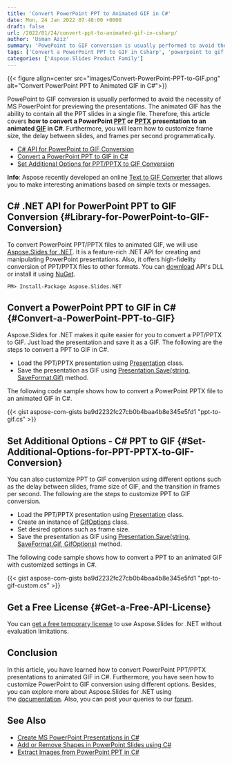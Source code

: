 ```yaml
---
title: 'Convert PowerPoint PPT to Animated GIF in C#'
date: Mon, 24 Jan 2022 07:48:00 +0000
draft: false
url: /2022/01/24/convert-ppt-to-animated-gif-in-csharp/
author: 'Usman Aziz'
summary: 'PowePoint to GIF conversion is usually performed to avoid the necessity of MS PowerPoint for previewing the presentations. The animated GIF has the ability to contain all the PPT slides in a single file. Therefore, this article covers **how to convert a PowerPoint [PPT][1] or [PPTX][2] presentation to an animated [GIF][3] in C#**. Furthermore, you will learn how to customize frame size, the delay between slides, and frames per second programmatically.'
tags: ['Convert a PowerPoint PPT to GIF in Csharp', 'powerpoint to gif csharp', 'ppt to gif csharp', 'pptx to gif csharp']
categories: ['Aspose.Slides Product Family']
---
```




{{< figure align=center src="images/Convert-PowerPoint-PPT-to-GIF.png" alt="Convert PowerPoint PPT to Animated GIF in C#">}}


PowePoint to GIF conversion is usually performed to avoid the necessity of MS PowerPoint for previewing the presentations. The animated GIF has the ability to contain all the PPT slides in a single file. Therefore, this article covers **how to convert a PowerPoint [PPT][4] or [PPTX][5] presentation to an animated [GIF][6] in C#**. Furthermore, you will learn how to customize frame size, the delay between slides, and frames per second programmatically.

*   [C# API for PowerPoint to GIF Conversion][7]
*   [Convert a PowerPoint PPT to GIF in C#][8]
*   [Set Additional Options for PPT/PPTX to GIF Conversion][9]

**Info**: Aspose recently developed an online [Text to GIF Converter][10] that allows you to make interesting animations based on simple texts or messages.

## C# .NET API for PowerPoint PPT to GIF Conversion {#Library-for-PowerPoint-to-GIF-Conversion}

To convert PowerPoint PPT/PPTX files to animated GIF, we will use [Aspose.Slides for .NET][11]. It is a feature-rich .NET API for creating and manipulating PowerPoint presentations. Also, it offers high-fidelity conversion of PPT/PPTX files to other formats. You can [download][12] API's DLL or install it using [NuGet][13].

```
PM> Install-Package Aspose.Slides.NET 
```

## Convert a PowerPoint PPT to GIF in C# {#Convert-a-PowerPoint-PPT-to-GIF}

Aspose.Slides for .NET makes it quite easier for you to convert a PPT/PPTX to GIF. Just load the presentation and save it as a GIF. The following are the steps to convert a PPT to GIF in C#.

*   Load the PPT/PPTX presentation using [Presentation][14] class.
*   Save the presentation as GIF using [Presentation.Save(string, SaveFormat.Gif)][15] method.

The following code sample shows how to convert a PowerPoint PPTX file to an animated GIF in C#.

{{< gist aspose-com-gists ba9d2232fc27cb0b4baa4b8e345e5fd1 "ppt-to-gif.cs" >}}

## Set Additional Options - C# PPT to GIF {#Set-Additional-Options-for-PPT-PPTX-to-GIF-Conversion}

You can also customize PPT to GIF conversion using different options such as the delay between slides, frame size of GIF, and the transition in frames per second. The following are the steps to customize PPT to GIF conversion.

*   Load the PPT/PPTX presentation using [Presentation][16] class.
*   Create an instance of [GifOptions][17] class.
*   Set desired options such as frame size.
*   Save the presentation as GIF using [Presentation.Save(string, SaveFormat.Gif, GifOptions)][18] method.

The following code sample shows how to convert a PPT to an animated GIF with customized settings in C#.

{{< gist aspose-com-gists ba9d2232fc27cb0b4baa4b8e345e5fd1 "ppt-to-gif-custom.cs" >}}

## Get a Free License {#Get-a-Free-API-License}

You can [get a free temporary license][19] to use Aspose.Slides for .NET without evaluation limitations.

## Conclusion

In this article, you have learned how to convert PowerPoint PPT/PPTX presentations to animated GIF in C#. Furthermore, you have seen how to customize PowerPoint to GIF conversion using different options. Besides, you can explore more about Aspose.Slides for .NET using the [documentation][20]. Also, you can post your queries to our [forum][21].

## See Also

*   [Create MS PowerPoint Presentations in C#][22]
*   [Add or Remove Shapes in PowerPoint Slides using C#][23]
*   [Extract Images from PowerPoint PPT in C#][24]




[1]: https://docs.fileformat.com/presentation/ppt/
[2]: https://docs.fileformat.com/presentation/pptx/
[3]: https://docs.fileformat.com/image/gif/
[4]: https://docs.fileformat.com/presentation/ppt/
[5]: https://docs.fileformat.com/presentation/pptx/
[6]: https://docs.fileformat.com/image/gif/
[7]: #Library-for-PowerPoint-to-GIF-Conversion
[8]: #Convert-a-PowerPoint-PPT-to-GIF
[9]: #Set-Additional-Options-for-PPT-PPTX-to-GIF-Conversion
[10]: https://products.aspose.app/slides/text-to-gif
[11]: https://products.aspose.com/slides/net
[12]: https://downloads.aspose.com/slides/net
[13]: https://www.nuget.org/packages/Aspose.Slides.Net
[14]: https://apireference.aspose.com/slides/net/aspose.slides/presentation
[15]: https://apireference.aspose.com/slides/net/aspose.slides.presentation/save/methods/5
[16]: https://apireference.aspose.com/slides/net/aspose.slides/presentation
[17]: https://apireference.aspose.com/slides/net/aspose.slides.export/gifoptions
[18]: https://apireference.aspose.com/slides/net/aspose.slides.presentation/save/methods/6
[19]: https://purchase.aspose.com/temporary-license
[20]: https://docs.aspose.com/slides/net/
[21]: https://forum.aspose.com/
[22]: https://blog.aspose.com/2020/12/04/create-powerpoint-presentations-in-csharp/
[23]: https://blog.aspose.com/2020/12/24/add-shapes-to-powerpoint-slides-in-csharp/
[24]: https://blog.aspose.com/2022/01/13/extract-images-from-ppt-in-csharp-net/




